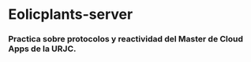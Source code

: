 # Eolicplants-server

### Practica sobre protocolos y reactividad del Master de Cloud Apps de la URJC.
